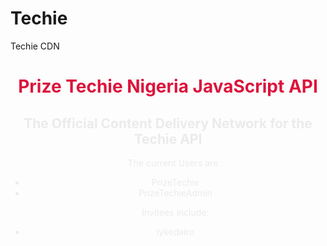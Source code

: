 # Techie
Techie CDN
<header style="text-align: center; color: #ebebeb;">
<h1 style="color: crimson;">Prize Techie Nigeria JavaScript API</h1>
<h2>The Official Content Delivery Network for the Techie API</h2>
<header>
<div>


<ul>
<p>The current Users are :</p>
<li>PrizeTechie</li><li>PrizeTechieAdmin</li>
</ul>
<ul>
<p>
Invitees include: 
<li>iykedairo</li><limichaeliyke</li>
</p>
<ul>
</div>
